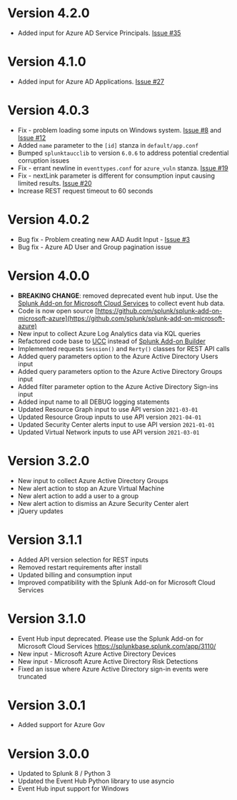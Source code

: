 # Version 4.2.0
* Added input for Azure AD Service Principals. [Issue #35](https://github.com/splunk/splunk-add-on-microsoft-azure/issues/35)


# Version 4.1.0
* Added input for Azure AD Applications. [Issue #27](https://github.com/splunk/splunk-add-on-microsoft-azure/issues/27)


# Version 4.0.3
* Fix - problem loading some inputs on Windows system. [Issue #8](https://github.com/splunk/splunk-add-on-microsoft-azure/issues/8) and [Issue #12](https://github.com/splunk/splunk-add-on-microsoft-azure/issues/12)
* Added `name` parameter to the `[id]` stanza in `default/app.conf`
* Bumped `splunktaucclib` to version `6.0.6` to address potential credential corruption issues
* Fix - errant newline in `eventtypes.conf` for `azure_vuln` stanza. [Issue #19](https://github.com/splunk/splunk-add-on-microsoft-azure/issues/19)
* Fix - nextLink parameter is different for consumption input causing limited results. [Issue #20](https://github.com/splunk/splunk-add-on-microsoft-azure/issues/20)
* Increase REST request timeout to 60 seconds

# Version 4.0.2
* Bug fix - Problem creating new AAD Audit Input - [Issue #3](https://github.com/splunk/splunk-add-on-microsoft-azure/issues/3)
* Bug fix - Azure AD User and Group pagination issue

# Version 4.0.0
* **BREAKING CHANGE**: removed deprecated event hub input. Use the [Splunk Add-on for Microsoft Cloud Services](https://splunkbase.splunk.com/app/3110/) to collect event hub data.
* Code is now open source [https://github.com/splunk/splunk-add-on-microsoft-azure](https://github.com/splunk/splunk-add-on-microsoft-azure)
* New input to collect Azure Log Analytics data via KQL queries
* Refactored code base to [UCC](https://github.com/splunk/addonfactory-ucc-generator) instead of [Splunk Add-on Builder](https://splunkbase.splunk.com/app/2962/)
* Implemented requests `Session()` and `Rerty()` classes for REST API calls
* Added query parameters option to the Azure Active Directory Users input
* Added query parameters option to the Azure Active Directory Groups input
* Added filter parameter option to the Azure Active Directory Sign-ins input
* Added input name to all DEBUG logging statements
* Updated Resource Graph input to use API version `2021-03-01`
* Updated Resource Group inputs to use API version `2021-04-01`
* Updated Security Center alerts input to use API version `2021-01-01`
* Updated Virtual Network inputs to use API version `2021-03-01`

# Version 3.2.0
* New input to collect Azure Active Directory Groups
* New alert action to stop an Azure Virtual Machine
* New alert action to add a user to a group
* New alert action to dismiss an Azure Security Center alert
* jQuery updates

# Version 3.1.1
* Added API version selection for REST inputs
* Removed restart requirements after install
* Updated billing and consumption input
* Improved compatibility with the Splunk Add-on for Microsoft Cloud Services

# Version 3.1.0
* Event Hub input deprecated.  Please use the Splunk Add-on for Microsoft Cloud Services https://splunkbase.splunk.com/app/3110/
* New input - Microsoft Azure Active Directory Devices
* New input - Microsoft Azure Active Directory Risk Detections
* Fixed an issue where Azure Active Directory sign-in events were truncated

# Version 3.0.1
* Added support for Azure Gov

# Version 3.0.0
* Updated to Splunk 8 / Python 3
* Updated the Event Hub Python library to use asyncio
* Event Hub input support for Windows
